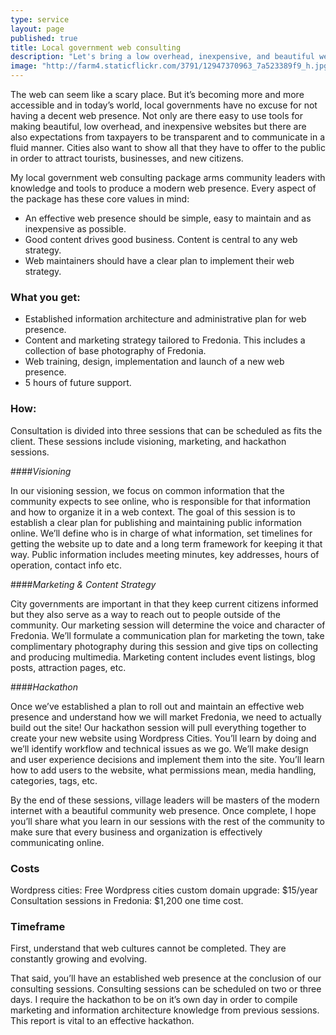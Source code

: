```yaml
---
type: service
layout: page
published: true
title: Local government web consulting
description: "Let's bring a low overhead, inexpensive, and beautiful web presence to your community."
image: "http://farm4.staticflickr.com/3791/12947370963_7a523389f9_h.jpg"
---
```


The web can seem like a scary place. But it’s becoming more and more accessible and in today’s world, local governments have no excuse for not having a decent web presence. Not only are there easy to use tools for making beautiful, low overhead, and inexpensive websites but there are also expectations from taxpayers to be transparent and to communicate in a fluid manner. Cities also want to show all that they have to offer to the public in order to attract tourists, businesses, and new citizens.

My local government web consulting package arms community leaders with knowledge and tools to produce a modern web presence. Every aspect of the package has these core values in mind: 
- An effective web presence should be simple, easy to maintain and as inexpensive as possible.
- Good content drives good business. Content is central to any web strategy.
- Web maintainers should have a clear plan to implement their web strategy.

### What you get:
- Established information architecture and administrative plan for web presence.
- Content and marketing strategy tailored to Fredonia. This includes a collection of base photography of Fredonia.
- Web training, design, implementation and launch of a new web presence.
- 5 hours of future support.

### How:
Consultation is divided into three sessions that can be scheduled as fits the client. These sessions include visioning, marketing, and hackathon sessions.

####_Visioning_

In our visioning session, we focus on common information that the community expects to see online, who is responsible for that information and how to organize it in a web context. The goal of this session is to establish a clear plan for publishing and maintaining public information online. We’ll define who is in charge of what information, set timelines for getting the website up to date and a long term framework for keeping it that way. Public information includes meeting minutes, key addresses, hours of operation, contact info etc.

####_Marketing & Content Strategy_

City governments are important in that they keep current citizens informed but they also serve as a way to reach out to people outside of the community. Our marketing session will determine the voice and character of Fredonia. We’ll formulate a communication plan for marketing the town, take complimentary photography during this session and give tips on collecting and producing multimedia. Marketing content includes event listings, blog posts, attraction pages, etc.

####_Hackathon_

Once we’ve established a plan to roll out and maintain an effective web presence and understand how we will market Fredonia, we need to actually build out the site! Our hackathon session will pull everything together to create your new website using Wordpress Cities. You’ll learn by doing and we’ll identify workflow and technical issues as we go. We’ll make design and user experience decisions and implement them into the site. You’ll learn how to add users to the website, what permissions mean, media handling, categories, tags, etc.

By the end of these sessions, village leaders will be masters of the modern internet with a beautiful community web presence. Once complete, I hope you’ll share what you learn in our sessions with the rest of the community to make sure that every business and organization is effectively communicating online.

### Costs

Wordpress cities: Free
Wordpress cities custom domain upgrade: $15/year
Consultation sessions in Fredonia: $1,200 one time cost.

### Timeframe

First, understand that web cultures cannot be completed. They are constantly growing and evolving. 

That said, you’ll have an established web presence at the conclusion of our consulting sessions. Consulting sessions can be scheduled on two or three days. I require the hackathon to be on it’s own day in order to compile marketing and information architecture knowledge from previous sessions. This report is vital to an effective hackathon.